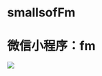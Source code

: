 # smallsofFm
# 微信小程序：fm
![](https://raw.githubusercontent.com/keepsaunter/smallsofFm/master/images/ui.png)
